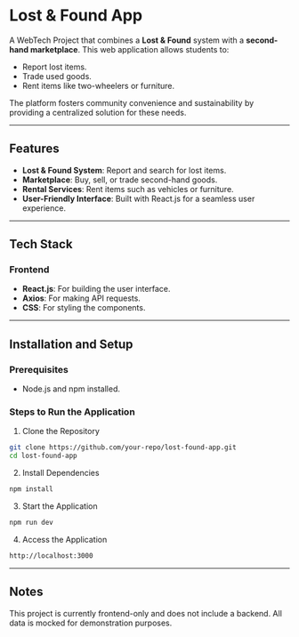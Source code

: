 # Lost & Found App

A WebTech Project that combines a **Lost & Found** system with a **second-hand marketplace**. This web application allows students to:

- Report lost items.
- Trade used goods.
- Rent items like two-wheelers or furniture.

The platform fosters community convenience and sustainability by providing a centralized solution for these needs.

---

## Features

- **Lost & Found System**: Report and search for lost items.
- **Marketplace**: Buy, sell, or trade second-hand goods.
- **Rental Services**: Rent items such as vehicles or furniture.
- **User-Friendly Interface**: Built with React.js for a seamless user experience.

---

## Tech Stack

### Frontend

- **React.js**: For building the user interface.
- **Axios**: For making API requests.
- **CSS**: For styling the components.

---

## Installation and Setup

### Prerequisites

- Node.js and npm installed.

### Steps to Run the Application

1. Clone the Repository

```bash
git clone https://github.com/your-repo/lost-found-app.git
cd lost-found-app
```

2. Install Dependencies

```bash
npm install
```

3. Start the Application

```bash
npm run dev
```

4. Access the Application

```bash
http://localhost:3000
```

---

## Notes

This project is currently frontend-only and does not include a backend. All data is mocked for demonstration purposes.
